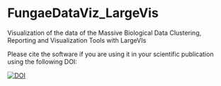 # FungaeDataViz_LargeVis
Visualization of the data of the Massive Biological Data Clustering, Reporting and Visualization Tools with LargeVIs

Please cite the software if you are using it in your scientific publication using the following DOI:

[![DOI](https://zenodo.org/badge/24090/sonjageorgievska/CClusTera.svg)](https://zenodo.org/badge/latestdoi/24090/sonjageorgievska/CClusTera)
